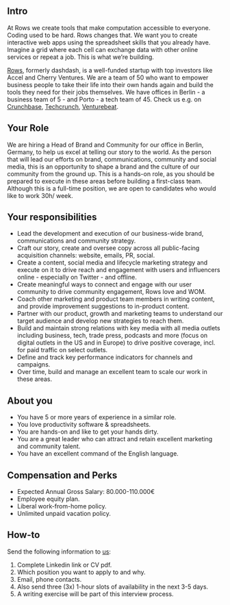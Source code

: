 ## Intro
At Rows we create tools that make computation accessible to everyone.
Coding used to be hard. Rows changes that. We want you to create interactive web apps using the spreadsheet skills that you already have. Imagine a grid where each cell can exchange data with other online services or repeat a job. This is what we’re building.

[Rows](https://rows.com/), formerly dashdash, is a well-funded startup with top investors like Accel and Cherry Ventures. We are a team of 50 who want to empower business people to take their life into their own hands again and build the tools they need for their jobs themselves. We have offices in Berlin - a business team of 5 - and Porto - a tech team of 45. Check us e.g. on [Crunchbase](https://www.crunchbase.com/organization/dashdash), [Techcrunch](https://techcrunch.com/2018/05/16/dashdash-a-platform-to-create-web-apps-using-only-spreadsheet-skills-nabs-8m-led-by-accel/), [Venturebeat](https://venturebeat.com/2018/05/16/accel-leads-8-million-investment-in-dashdash-to-create-web-apps-from-spreadsheets/).

## Your Role
We are hiring a Head of Brand and Community for our office in Berlin, Germany, to help us excel at telling our story to the world. As the person that will lead our efforts on brand, communications, community and social media, this is an opportunity to shape a brand and the culture of our community from the ground up. This is a hands-on role, as you should be prepared to execute in these areas before building a first-class team. 
Although this is a full-time position, we are open to candidates who would like to work 30h/ week. 

## Your responsibilities
- Lead the development and execution of our business-wide brand, communications and community strategy.
- Craft our story, create and oversee copy across all public-facing acquisition channels: website, emails, PR, social. 
- Create a content, social media and lifecycle marketing strategy and execute on it to drive reach and engagement with users and influencers online - especially on Twitter - and offline.
- Create meaningful ways to connect and engage with our user community to drive community engagement, Rows love and WOM.
- Coach other marketing and product team members in writing content, and provide improvement suggestions to in-product content.
- Partner with our product, growth and marketing teams to understand our target audience and develop new strategies to reach them.
- Build and maintain strong relations with key media with all media outlets including business, tech, trade press, podcasts and more (focus on digital outlets in the US and in Europe) to drive positive coverage, incl. for paid traffic on select outlets.
- Define and track key performance indicators for channels and campaigns.
- Over time, build and manage an excellent team to scale our work in these areas.

## About you
- You have 5 or more years of experience in a similar role. 
- You love productivity software & spreadsheets.
- You are hands-on and like to get your hands dirty.
- You are a great leader who can attract and retain excellent marketing and community talent.
- You have an excellent command of the English language. 

## Compensation and Perks
- Expected Annual Gross Salary: 80.000-110.000€
- Employee equity plan.
- Liberal work-from-home policy.
- Unlimited unpaid vacation policy.

## How-to
Send the following information to [us](mailto:join@rows.com):
1. Complete Linkedin link or CV pdf.
1. Which position you want to apply to and why.
1. Email, phone contacts.
1. Also send three (3x) 1-hour slots of availability in the next 3-5 days.
1. A writing exercise will be part of this interview process.
